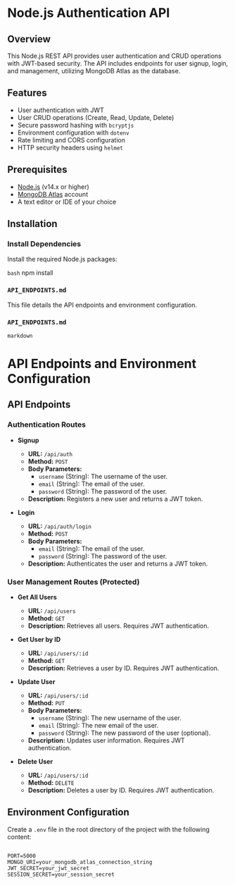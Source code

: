 # Node.js Authentication API

## Overview

This Node.js REST API provides user authentication and CRUD operations with JWT-based security. The API includes endpoints for user signup, login, and management, utilizing MongoDB Atlas as the database.

## Features

- User authentication with JWT
- User CRUD operations (Create, Read, Update, Delete)
- Secure password hashing with `bcryptjs`
- Environment configuration with `dotenv`
- Rate limiting and CORS configuration
- HTTP security headers using `helmet`

## Prerequisites

- [Node.js](https://nodejs.org/) (v14.x or higher)
- [MongoDB Atlas](https://www.mongodb.com/cloud/atlas) account
- A text editor or IDE of your choice

## Installation

### Install Dependencies

Install the required Node.js packages:

```bash```
npm install

###  `API_ENDPOINTS.md`

This file details the API endpoints and environment configuration.


### `API_ENDPOINTS.md`

```markdown```
# API Endpoints and Environment Configuration

## API Endpoints

### Authentication Routes

- **Signup**

  - **URL:** `/api/auth`
  - **Method:** `POST`
  - **Body Parameters:**
    - `username` (String): The username of the user.
    - `email` (String): The email of the user.
    - `password` (String): The password of the user.
  - **Description:** Registers a new user and returns a JWT token.

- **Login**

  - **URL:** `/api/auth/login`
  - **Method:** `POST`
  - **Body Parameters:**
    - `email` (String): The email of the user.
    - `password` (String): The password of the user.
  - **Description:** Authenticates the user and returns a JWT token.

### User Management Routes (Protected)

- **Get All Users**

  - **URL:** `/api/users`
  - **Method:** `GET`
  - **Description:** Retrieves all users. Requires JWT authentication.

- **Get User by ID**

  - **URL:** `/api/users/:id`
  - **Method:** `GET`
  - **Description:** Retrieves a user by ID. Requires JWT authentication.

- **Update User**

  - **URL:** `/api/users/:id`
  - **Method:** `PUT`
  - **Body Parameters:**
    - `username` (String): The new username of the user.
    - `email` (String): The new email of the user.
    - `password` (String): The new password of the user (optional).
  - **Description:** Updates user information. Requires JWT authentication.

- **Delete User**

  - **URL:** `/api/users/:id`
  - **Method:** `DELETE`
  - **Description:** Deletes a user by ID. Requires JWT authentication.

## Environment Configuration

Create a `.env` file in the root directory of the project with the following content:

```env

PORT=5000
MONGO_URI=your_mongodb_atlas_connection_string
JWT_SECRET=your_jwt_secret
SESSION_SECRET=your_session_secret
